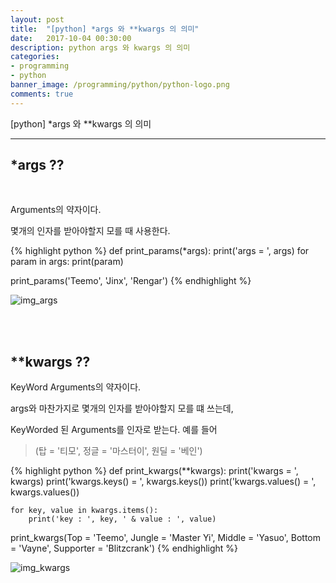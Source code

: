 ```yaml
---
layout: post
title:  "[python] *args 와 **kwargs 의 의미"
date:   2017-10-04 00:30:00
description: python args 와 kwargs 의 의미
categories:
- programming
- python
banner_image: /programming/python/python-logo.png
comments: true
---
```


[python] *args 와 **kwargs 의 의미

---

## *args ??

<br>

Arguments의 약자이다.

몇개의 인자를 받아야할지 모를 때 사용한다.

{% highlight python %}
def print_params(*args):
    print('args = ', args)
    for param in args:
        print(param)

print_params('Teemo', 'Jinx', 'Rengar')
{% endhighlight %}

![img_args](https://lh3.googleusercontent.com/UFyUpV2UTVVkVJ7I9ePC09bvXnLfnw2pLYFt5dOvSkVRM-RIeQZf3AXqZmT4zQK9hnIY5k2lXP1vfQKiOuEm9rLVCqxatqC3w-U54OM9P3PqHCKBWU55bwWyApbtcFi8jOkSdPu-2Qqjy7cUfxELItv-NTvzB-8y8s-UgTRX0M1ZtX16bNspjRUZXpbgWbMTxV0CAyo67ao5vy0Ny5O0YZ36Wqv3ORN9794Uc9gBg8_uFstkJ9WEyeQcS1kCaZ0Cr5bDIl_JUCQxK0cbpdNxTrM8Tv5zZRXsfbPlWZRRrxYQU7xwBencs_dS5q5qhWKRvOfP0Vv2NYcfn1md369w17aT6_McaDIeN56jXZ2W_dIzsZ3JNHqci6HZCe-bjTOnOIjldezkpqkc6LWreL0rZ5ZBeYvC34Vpsu3Tbc9ThMW-nrWHRqnheYBjtaE4M1-wt49ep5X1sXk5qssAFdmb2L-wIrSsMU2AMJoEDAYAG3EFvns21FFPf0GYsn1WbwMED6skRaumBpjxHIO6m_cMU7kZ5mzjb-Awtx8nZgiIGYyh7ksUpRKzrWOXbeXym_4zfzzPChnjtk7XsjJ94bd_eklXpPA03m3g2d1ZhtrjVw=w1420-h956-no)

<br><br>

## **kwargs ??

KeyWord Arguments의 약자이다.

args와 마찬가지로 몇개의 인자를 받아야할지 모를 떄 쓰는데,

KeyWorded 된 Arguments를 인자로 받는다. 예를 들어

>(탑 = '티모', 정글 = '마스터이', 원딜 = '베인')

{% highlight python %}
def print_kwargs(**kwargs):
    print('kwargs = ', kwargs)
    print('kwargs.keys() = ', kwargs.keys())
    print('kwargs.values() = ', kwargs.values())

    for key, value in kwargs.items():
        print('key : ', key, ' & value : ', value)

print_kwargs(Top = 'Teemo', Jungle = 'Master Yi', Middle = 'Yasuo', Bottom = 'Vayne', Supporter = 'Blitzcrank')
{% endhighlight %}

![img_kwargs](https://lh3.googleusercontent.com/HBGh_jEviuHMqxYVtJ9hexW4K0f88OENwxBhGcbIvGYH-BGp2CnXqmnPgWEDaoOSdN4H6Fp8nj4FlUCDV0NOq6ozNHIXLFqeD92zUgIMnzOaQPb7F9_na0XVIW6Bb5-MvbQg5wQlRdpHx65U-fH5Dclp7M_VklFcYYWpt4lpdEI8-_skMMq20R4rnoy3qL1PJUq7lQGMziCaRFxJpAyLwyPvHJ1J6NyJdmCT_lBcUE4bGF2TWH5eLLNMWnplv4z994GKQX4H7s2XqlDhLbji_DmFw-DmtRmys9PlAhE2f9wevHFMtHTYBUNxnoH8VHwizNll4pxBoSOMyyFFysvAbMiNUW3D55mzbCYGCmpCwvgvIXpih5n280ZdGzDLccUek1oLKn79IzFDFv8Y8LTWfj38p8sOBVgNySaBCxfD09B1OzADRzgKulbvtNQNMEw95Q2hp78mvot0Owd9tGkuF8trG0eTpyyG6iyXi1rqNksChuMTTaHxT7CaBXlO5WFvvFzzr5o41jtIx75wxzpwBEbcWs4SR2xbP2pRF0gALnxgRw26_dpe30IP3moPS4LMLxxExmf6xSUQo6tpZOzbmPyq_a8JtX80w6DVXAwA4g=w1896-h956-no)